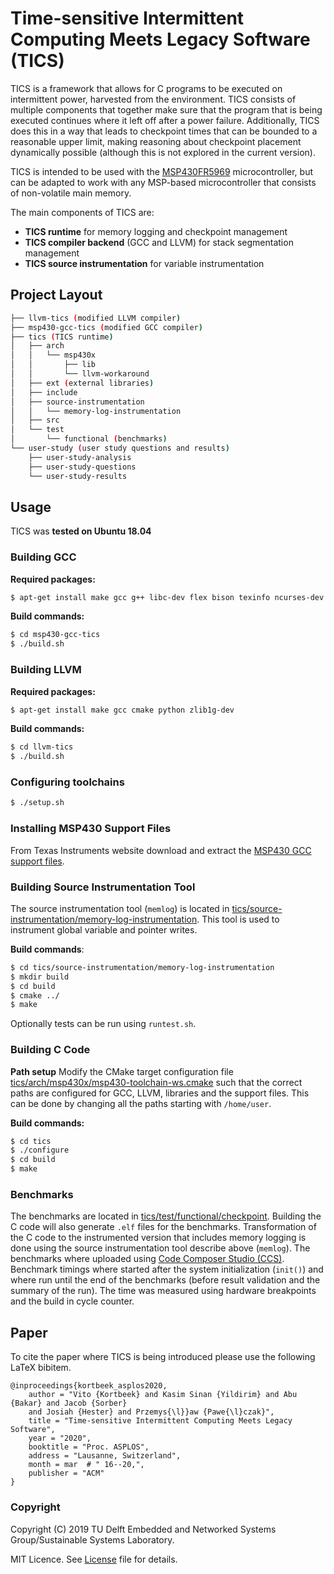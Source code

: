 # Time-sensitive Intermittent Computing Meets Legacy Software (TICS)

TICS is a framework that allows for C programs to be executed on intermittent power, harvested from the environment.
TICS consists of multiple components that together make sure that the program that is being executed continues where it left off after a power failure. Additionally, TICS does this in a way that leads to checkpoint times that can be bounded to a reasonable upper limit, making reasoning about checkpoint placement dynamically possible (although this is not explored in the current version).

TICS is intended to be used with the [MSP430FR5969](http://www.ti.com/product/MSP430FR5969) microcontroller, but can be adapted to work with any MSP-based microcontroller that consists of non-volatile main memory.

The main components of TICS are:
* **TICS runtime** for memory logging and checkpoint management
* **TICS compiler backend** (GCC and LLVM) for stack segmentation management
* **TICS source instrumentation** for variable instrumentation

## Project Layout
```bash
├── llvm-tics (modified LLVM compiler)
├── msp430-gcc-tics (modified GCC compiler)
├── tics (TICS runtime)
│   ├── arch
│   │   └── msp430x
│   │       ├── lib
│   │       └── llvm-workaround
│   ├── ext (external libraries)
│   ├── include
│   ├── source-instrumentation
│   │   └── memory-log-instrumentation
│   ├── src
│   └── test
│       └── functional (benchmarks)
└── user-study (user study questions and results)
    ├── user-study-analysis
    ├── user-study-questions
    └── user-study-results

```

## Usage

TICS was **tested on Ubuntu 18.04**

### Building GCC
**Required packages:**
```bash
$ apt-get install make gcc g++ libc-dev flex bison texinfo ncurses-dev zlib1g-dev bash curl
```

**Build commands:**
```bash
$ cd msp430-gcc-tics
$ ./build.sh

```

### Building LLVM
**Required packages:**
```bash
$ apt-get install make gcc cmake python zlib1g-dev
```

**Build commands:**
```bash
$ cd llvm-tics
$ ./build.sh

```

### Configuring toolchains
```bash
$ ./setup.sh
```

### Installing MSP430 Support Files
From Texas Instruments website download and extract the [MSP430 GCC support files](http://software-dl.ti.com/msp430/msp430_public_sw/mcu/msp430/MSPGCC/latest/exports/msp430-gcc-support-files-1.208.zip).


### Building Source Instrumentation Tool
The source instrumentation tool (`memlog`) is located in [tics/source-instrumentation/memory-log-instrumentation](tics/source-instrumentation/memory-log-instrumentation/).
This tool is used to instrument global variable and pointer writes.

**Build commands**:
```bash
$ cd tics/source-instrumentation/memory-log-instrumentation
$ mkdir build
$ cd build
$ cmake ../
$ make
```
Optionally tests can be run using `runtest.sh`.


### Building C Code
**Path setup**
Modify the CMake target configuration file [tics/arch/msp430x/msp430-toolchain-ws.cmake](tics/arch/msp430x/msp430-toolchain-ws.cmake) such that the correct paths are configured for GCC, LLVM, libraries and the support files. This can be done by changing all the paths starting with `/home/user`.

**Build commands:**
```bash
$ cd tics
$ ./configure
$ cd build
$ make
```

### Benchmarks
The benchmarks are located in [tics/test/functional/checkpoint](tics/test/functional/checkpoint).
Building the C code will also generate `.elf` files for the benchmarks.
Transformation of the C code to the instrumented version that includes memory logging is done using the source instrumentation tool describe above (`memlog`).
The benchmarks where uploaded using [Code Composer Studio (CCS)](http://www.ti.com/tool/CCSTUDIO).
Benchmark timings where started after the system initialization (`init()`) and where run until the end of the benchmarks (before result validation and the summary of the run).
The time was measured using hardware breakpoints and the build in cycle counter.

## Paper

To cite the paper where TICS is being introduced please use the following LaTeX bibitem.

```
@inproceedings{kortbeek_asplos2020,
    author = "Vito {Kortbeek} and Kasim Sinan {Yildirim} and Abu {Bakar} and Jacob {Sorber}
    and Josiah {Hester} and Przemys{\l}}aw {Pawe{\l}czak}",
    title = "Time-sensitive Intermittent Computing Meets Legacy Software",
    year = "2020",
    booktitle = "Proc. ASPLOS",
    address = "Lausanne, Switzerland",
    month = mar  # " 16--20,",
    publisher = "ACM"
}
```

### Copyright

Copyright (C) 2019 TU Delft Embedded and Networked Systems Group/Sustainable Systems Laboratory.

MIT Licence. See [License](tics/LICENSE) file for details.
